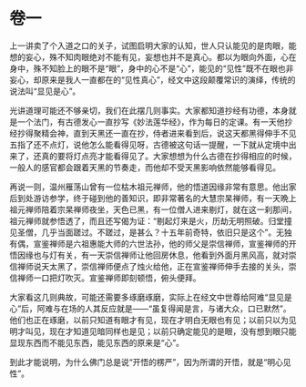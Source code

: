 # 卷一

​          上一讲卖了个入道之口的关子，试图启明大家的认知，世人只认能见的是肉眼，能想的妄心，殊不知肉眼绝对不能有见，妄想也并不是真心。都以为眼向外面，心在身中，殊不知脸上的眼不是“眼”，身中的心不是“心”，能见的“见性”既不在眼也非妄心，却原来是我人一直都在的“见性真心”，经文中这段颠覆常识的演绎，传统的说法叫“显见是心”。

​         光讲道理可能还不够亲切，我们在此摆几则事实。大家都知道抄经有功德，本身就是一个法门，有古德发心一直抄写《妙法莲华经》，作为每日的定课。有一天他抄经抄得聚精会神，直到天黑还一直在抄，侍者进来看到后，说这天都黑得伸手不见五指了还不点灯，说他怎么能看得见呀，古德被这句话一提醒，一下就从定境中出来了，还真的要将灯点亮才能看得见了。大家想想为什么古德在抄得相应的时候，一般人的感官都会跟着天黑的节奏走，而他却不受天黑影响依然能够看得见。

​         再说一则，温州雁荡山曾有一位枯木祖元禅师，他的悟道因缘非常有意思。他出家后到处游访参学，终于碰到他的善知识，即非常著名的大慧宗杲禅师，有一天晩上祖元禅师陪着宗杲禅师夜坐，天色已黑，有一位僧人进来剔灯，就在这一刹那间，祖元禅师就参悟透了，而且还写偈为证：“剔起灯来是火，历劫无明照破。归堂撞见圣僧，几乎当面蹉过。不蹉过，是甚么？十五年前奇特，依旧只是这个”。无独有偶，宣鉴禅师是六祖惠能大师的六世法孙，他的师父是崇信禅师，宣鉴禅师的开悟因缘也与灯有关，有一天崇信禅师让他回房休息，他看到外面月黑风高，就对崇信禅师说天太黑了，崇信禅师便点了烛火给他，正在宣鉴禅师伸手去接的关头，崇信禅师一口把灯吹灭。宣鉴禅师即刻顿悟，俯头便拜。

​         大家看这几则典故，可能还需要多琢磨琢磨，实际上在经文中世尊给阿难“显见是心”后，阿难与在场的人其反应就是——“虽复得闻是言，与诸大众，口已默然”。他们也正在琢磨，以前只知道有眼才有见，现在才明白无眼也有见；以前只以为见明才叫见，现在才知道见暗同样也是见；以前只确定能见的是眼，没有想到眼只能显现东西而不能见东西，能见东西的原来是“心”。

​         到此才能说明，为什么佛门总是说“开悟的楞严”，因为所谓的开悟，就是“明心见性”。